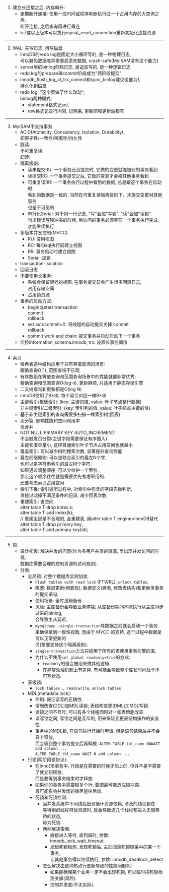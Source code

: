1. 建立长连接之后, 内存飙升:
    - 定期断开连接: 使用一段时间或程序判断执行过一个占用内存的大查询之后,  
      断开连接, 之后查询再进行重连
    - 5.7或以上版本可以执行mysql_reset_connection重新初始化连接资源

---

2. WAL: 先写日志, 再写磁盘
    - innoDB的redo log是固定大小循环写的, 是一种物理日志,  
      可以避免数据库异常重启丢失数据, crash-safe(MyISAM没有这个能力)
    - server层的binlog归档日志, 是追加写的, 是一种逻辑日志
    - redo log的prepare和commit阶段成为"两阶段提交"
    - innodb_flush_log_at_trx_commit和sync_binlog建议设置为1,  
      持久化到磁盘
    - redo log: "这个页做了什么改动";  
      binlog两种模式:
        - statement格式记sql,
        - row格式记录行内容, 记两条, 更新前和更新后都有

---

3. MyISAM不支持事务
    - ACID(Atomicity, Consistency, Isolation, Durability),  
      即原子性/一致性/隔离性/持久性
    - 脏读:  
      不可重复读:  
      幻读:
    - 隔离级别:
        - 读未提交RU: 一个事务还没提交时, 它做的变更就能被别的事务看到
        - 读提交RC: 一个事务提交之后, 它做的变更才会被其他事务看到
        - 可重复读RR: 一个事务执行过程中看到的数据, 总是跟这个事务在启动时  
          看到的数据是一致的. 当然在可重复读隔离级别下，未提交变更对其他事务  
          也是不可见的
        - 串行化Serial: 对于同一行记录, "写"会加"写锁", "读"会加"读锁".  
          当出现读写锁冲突的时候, 后访问的事务必须等前一个事务执行完成,  
          才能继续执行
    - 多版本并发控制(MVCC)
        - RU: 没用视图
        - RC: 每句sql执行前建立视图
        - RR: 事务启动时建立视图
        - Serial: 加锁
    - transaction-isolation
    - 回滚日志
    - 不要使用长事务:
        - 系统会保留很老的视图, 在事务提交前会产生很多回滚日志,  
          占用存储空间
        - 占用锁资源
    - 事务的启动方式:
        - begin或start transaction   
          commit  
          rollback
        - set autocommit=0: 将线程的自动提交关掉 commit  
          rollback
        - commit work and chain: 提交事务并自动启动下一个事务
    - 监控information_schema.innodb_trx: 设置长事务阈值

---

4. 索引
    - 哈希表这种结构适用于只有等值查询的场景:  
      精确查询O(1), 范围查询不乐观
    - 有序数组在等值查询和范围查询场景中的性能就都非常优秀:  
      精确查询和范围查询O(log n), 更新麻烦, 只适用于静态存储引擎
    - 二叉树查询和更新都是O(log N)
    - innoDB使用了B+树, 每个索引对应一棵B+树
    - 主键索引/聚簇索引: (key: 主键的值, value: 叶子节点整行数据)  
      非主键索引/二级索引: (key: 索引列的值, value: 叶子结点主键的值)
    - 基于非主键索引的查询需要多扫描一棵索引树(回表)
    - 页分裂: 影响性能和空间利用率  
      页合并
    - NOT NULL PRIMARY KEY AUTO_INCREMENT:  
      不会触发页分裂(主键字段需要保证有序插入)  
      主键长度尽量小, 这样普通索引叶子节点占用空间也就越小
    - 覆盖索引: 可以减少树的搜索次数, 显著提升查询性能
    - 最左前缀原则: 可以是联合索引的最左N个字,  
      也可以是字符串索引的最左M个字符.  
      如果通过调整顺序, 可以少维护一个索引,  
      那么这个顺序往往就是需要优先考虑采用的.  
      还要考虑索引占用空间
    - 索引下推: 索引遍历过程中, 对索引中包含的字段先做判断,  
      直接过滤掉不满足条件的记录, 减少回表次数
    - 重建索引: 省空间  
      alter table T drop index k;  
      alter table T add index(k);  
      // 重建主键是不合理的, 会重建表, 用alter table T engine=InnoDB替代  
      alter table T drop primary key;  
      alter table T add primary key(id);

---

5. 锁
    - 设计初衷: 解决并发的问题(作为多用户共享的资源, 当出现并发访问的时候,  
      数据库需要合理的控制资源的访问规则).
    - 分类:
        - 全局锁: 对整个数据库实例加锁.
            - `Flush tables with read lock` (FTWRL), `unlock tables`.
            - 阻塞: 数据更新(增删改), 数据定义(建表, 修改表结构)和更新类事务的提交语句.
            - 使用场景: 全库逻辑备份.
            - 风险: 主库备份会导致业务停摆; 从库备份期间不能执行从主库同步过来的binlog,  
              会导致主从延迟.
            - `mysqldump –single-transaction`导数据之前就会启动一个事务,  
              来确保拿到一致性视图, 而由于 MVCC 的支持, 这个过程中数据是可以正常更新的  
              (引擎要支持这个隔离级别).
            - `single-transaction`方法只适用于所有的表使用事务引擎的库.
            - 为什么不使用`set global readonly=true`的方式:
                - `readonly`的值会被用来做其他逻辑.
                - 在异常处理机制上有差异, 有可能会导致整个库长时间处于不可写状态.
        - 表级锁:
            - `lock tables … read/write`, `unlock tables`
        - MDL(metadata lock):
            - 作用: 保证读写的正确性.
            - 增删改查(DDL)加MDL读锁; 表结构变更(DML)加MDL写锁.
            - 读锁之间不互斥, 可以有多个线程同时对一张表增删改查.
            - 读写锁之间, 写锁之间是互斥的, 用来保证变更表结构操作的安全性.
            - 事务中的MDL锁, 在语句执行开始时申请, 但是语句结束后并不会马上释放,  
              而会等到整个事务提交后再释放.
              `ALTER TABLE tbl_name NOWAIT add column ...`  
              `ALTER TABLE tbl_name WAIT N add column ...`
        - 行锁(两阶段锁协议):
            - 在InnoDB事务中, 行锁是在需要的时候才加上的, 但并不是不需要了就立刻释放,  
              而是要等到事务结束时才释放.
            - 如果你的事务中需要锁多个行, 要把最可能造成锁冲突、  
              最可能影响并发度的锁尽量往后放.
            - 死锁和死锁检测:
                - 当并发系统中不同线程出现循环资源依赖, 涉及的线程都在  
                  等待别的线程释放资源时, 就会导致这几个线程都进入无限等待的状态,  
                  称为死锁.
                - 两种解决策略:
                    - 直接进入等待, 直到超时, 参数: innodb_lock_wait_timeout.
                    - 发起死锁检测, 发现死锁后, 主动回滚死锁链条中的某一个事务,  
                      让其他事务得以继续执行, 参数: innodb_deadlock_detect
                - 怎么解决由这种热点行更新导致的性能问题呢:
                    - 如果能确保某个业务一定不会出现死锁, 可以临时把死锁检测关掉(风险).
                    - 控制并发度(不太实际).